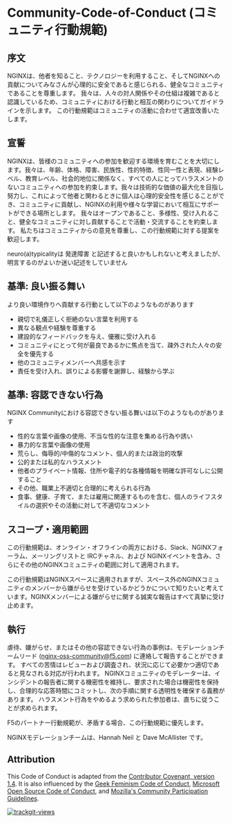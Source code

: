# Community-Code-of-Conduct (コミュニティ行動規範)

## 序文
NGINXは、他者を知ること、テクノロジーを利用すること、そしてNGINXへの貢献についてみなさんが心理的に安全であると感じられる、健全なコミュニティであることを尊重します。
我々は、人々の対人関係やその仕組は複雑であると認識しているため、コミュニティにおける行動と相互の関わりについてガイドラインを示します。
この行動規範はコミュニティの活動に合わせて適宜改善いたします。

## 宣誓
NGINXは、皆様のコミュニティへの参加を歓迎する環境を育むことを大切にします。我々は、年齢、体格、障害、民族性、性的特徴、性同一性と表現、経験レベル、教育レベル、社会的地位に関係なく、すべての人にとってハラスメントのないコミュニティへの参加を約束します。我々は技術的な価値の最大化を目指し努力し、これによって他者と関わるときに個人は心理的安全性を感じることができ、コミュニティに貢献し、NGINXの利用や様々な学習において相互にサポートができる場所とします。
我々はオープンであること、多様性、受け入れること、健全なコミュニティに対し貢献することで活動・交流することを約束します。
私たちはコミュニティからの意見を尊重し、この行動規範に対する提案を歓迎します。

neuro(a)typicalityは 発達障害 と記述すると良いかもしれないと考えましたが、明言するのがよいか迷い記述をしていません

## 基準: 良い振る舞い

より良い環境作りへ貢献する行動として以下のようなものがあります
- 親切で礼儀正しく拒絶のない言葉を利用する
- 異なる観点や経験を尊重する
- 建設的なフィードバックを与え、優雅に受け入れる
- コミュニティにとって何が最良であるかに焦点を当て、疎外された人々の安全を優先する
- 他のコミュニティメンバーへ共感を示す
- 責任を受け入れ、誤りによる影響を謝罪し、経験から学ぶ

## 基準: 容認できない行為

NGINX Communityにおける容認できない振る舞いは以下のようなものがあります

- 性的な言葉や画像の使用、不当な性的な注意を集める行為や誘い
- 暴力的な言葉や画像の使用
- 荒らし、侮辱的/中傷的なコメント、個人的または政治的攻撃
- 公的または私的なハラスメント
- 他者のプライベート情報、住所や電子的な各種情報を明確な許可なしに公開すること
- その他、職業上不適切と合理的に考えられる行為
- 食事、健康、子育て、または雇用に関連するものを含む、個人のライフスタイルの選択やその活動に対して不適切なコメント

## スコープ・適用範囲
この行動規範は、オンライン・オフラインの両方における、Slack、NGINXフォーラム、メーリングリストと IRCチャネル、および NGINXイベントを含み、さらにその他のNGINXコミュニティの範囲に対して適用されます。

この行動規範はNGINXスペースに適用されますが、スペース外のNGINXコミュニティのメンバーから嫌がらせを受けているかどうかについて知りたいと考えています。NGINXメンバーによる嫌がらせに関する誠実な報告はすべて真摯に受け止めます。

## 執行
虐待、嫌がらせ、またはその他の容認できない行為の事例は、モデレーションチームリード (nginx-oss-community@f5.com) に連絡して報告することができます。 すべての苦情はレビューおよび調査され、状況に応じて必要かつ適切であると見なされる対応が行われます。 NGINXコミュニティのモデレーターは、インシデントの報告者に関する機密性を維持し、要求された場合は機密性を保持し、合理的な応答時間にコミットし、次の手順に関する透明性を確保する義務があります。 ハラスメント行為をやめるよう求められた参加者は、直ちに従うことが求められます。

F5のパートナー行動規範が、矛盾する場合、この行動規範に優先します。

NGINXモデレーションチームは、Hannah Neil と Dave McAllister です。

## Attribution
This Code of Conduct is adapted from the [Contributor Covenant, version 1.4](https://www.contributor-covenant.org/version/1/4/code-of-conduct.html). It is also influenced by the [Geek Feminism Code of Conduct](https://opensource.microsoft.com/codeofconduct/), [Microsoft Open Source Code of Conduct](https://opensource.microsoft.com/codeofconduct/), and [Mozilla's Community Participation Guidelines](https://www.mozilla.org/en-US/about/governance/policies/participation/).

<a href="https://trackgit.com">
<img src="https://us-central1-trackgit-analytics.cloudfunctions.net/token/ping/l3khaqqmbknx381yz0kl" alt="trackgit-views" />
</a>

